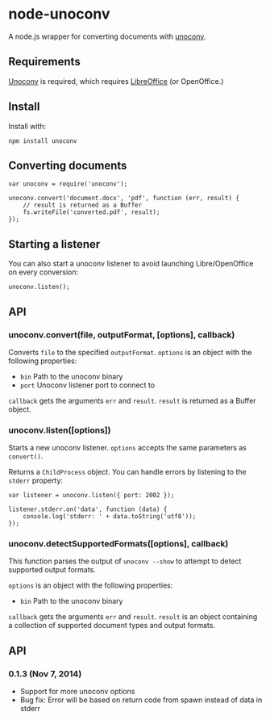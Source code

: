 # node-unoconv

A node.js wrapper for converting documents with [unoconv](http://dag.wieers.com/home-made/unoconv/).

## Requirements

[Unoconv](http://dag.wieers.com/home-made/unoconv/) is required, which requires [LibreOffice](http://www.libreoffice.org/) (or OpenOffice.)

## Install

Install with:

    npm install unoconv

## Converting documents

	var unoconv = require('unoconv');

	unoconv.convert('document.docx', 'pdf', function (err, result) {
		// result is returned as a Buffer
		fs.writeFile('converted.pdf', result);
	});

## Starting a listener

You can also start a unoconv listener to avoid launching Libre/OpenOffice on every conversion:

	unoconv.listen();

## API

### unoconv.convert(file, outputFormat, [options], callback)

Converts `file` to the specified `outputFormat`. `options` is an object with the following properties:

* `bin` Path to the unoconv binary
* `port` Unoconv listener port to connect to

`callback` gets the arguments `err` and `result`. `result` is returned as a Buffer object.


### unoconv.listen([options])

Starts a new unoconv listener. `options` accepts the same parameters as `convert()`.

Returns a `ChildProcess` object. You can handle errors by listening to the `stderr` property:

	var listener = unoconv.listen({ port: 2002 });

	listener.stderr.on('data', function (data) {
		console.log('stderr: ' + data.toString('utf8'));
	});

### unoconv.detectSupportedFormats([options], callback)

This function parses the output of `unoconv --show` to attempt to detect supported output formats.

`options` is an object with the following properties:

* `bin` Path to the unoconv binary

`callback` gets the arguments `err` and `result`. `result` is an object containing a collection of supported document types and output formats.

## API

### 0.1.3 (Nov 7, 2014)

* Support for more unoconv options
* Bug fix: Error will be based on return code from spawn instead of data in stderr
